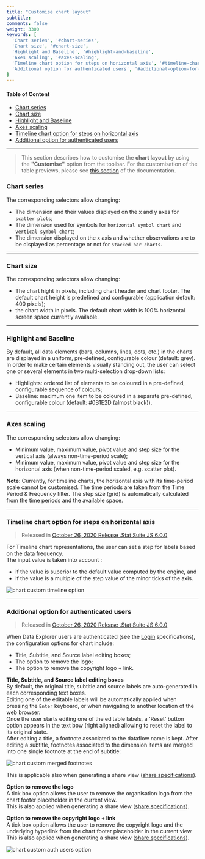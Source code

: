 ```yaml
---
title: "Customise chart layout"
subtitle: 
comments: false
weight: 3300
keywords: [
  'Chart series', '#chart-series',
  'Chart size', '#chart-size',
  'Highlight and Baseline', '#highlight-and-baseline',
  'Axes scaling', '#axes-scaling',
  'Timeline chart option for steps on horizontal axis', '#timeline-chart-option-for-steps-on-horizontal-axis',
  'Additional option for authenticated users', '#additional-option-for-authenticated-users',
]
---
```


#### Table of Content
- [Chart series](#chart-series)
- [Chart size](#chart-size)
- [Highlight and Baseline](#highlight-and-baseline)
- [Axes scaling](#axes-scaling)
- [Timeline chart option for steps on horizontal axis](#timeline-chart-option-for-steps-on-horizontal-axis)
- [Additional option for authenticated users](#additional-option-for-authenticated-users)

---

> This section describes how to customise the **chart layout** by using the **"Customise"** option from the toolbar. For the customisation of the table previews, please see [this section](https://sis-cc.gitlab.io/dotstatsuite-documentation/using-de/viewing-data/preview-table/customise-feature/) of the documentation.

### Chart series

The corresponding selectors allow changing: 
- The dimension and their values displayed on the x and y axes for `scatter plots`;
- The dimension used for symbols for `horizontal symbol chart` and `vertical symbol chart`;
- The dimension displayed on the x axis and whether observations are to be displayed as percentage or not for `stacked bar charts`.

---

### Chart size

The corresponding selectors allow changing:  
- The chart hight in pixels, including chart header and chart footer. The default chart height is predefined and configurable (application default: 400 pixels);
- the chart width in pixels. The default chart width is 100% horizontal screen space currently available.

---

### Highlight and Baseline

By default, all data elements (bars, columns, lines, dots, etc.) in the charts are displayed in a uniform, pre-defined, configurable colour (default: grey). In order to make certain elements visually standing out, the user can select one or several elements in two multi-selection drop-down lists: 
- Highlights: ordered list of elements to be coloured in a pre-defined, configurable sequence of colours;
- Baseline: maximum one item to be coloured in a separate pre-defined, configurable colour (default: #0B1E2D (almost black)).

---

### Axes scaling

The corresponding selectors allow changing:
- Minimum value, maximum value, pivot value and step size for the vertical axis (always non-time-period scale);
- Minimum value, maximum value, pivot value and step size for the horizontal axis (when non-time-period scaled, e.g. scatter plot).

**Note**: Currently, for timeline charts, the horizontal axis with its time-period scale cannot be customised. The time periods are taken from the Time Period & Frequency filter. The step size (grid) is automatically calculated from the time periods and the available space. 

---

### Timeline chart option for steps on horizontal axis
> Released in [October 26, 2020 Release .Stat Suite JS 6.0.0](https://sis-cc.gitlab.io/dotstatsuite-documentation/changelog/#october-26-2020)

For Timeline chart representations, the user can set a step for labels based on the data frequency.  
The input value is taken into account :
* if the value is superior to the default value computed by the engine, and
* if the value is a multiple of the step value of the minor ticks of the axis.

![chart custom timeline option](/dotstatsuite-documentation/images/chart-custom-timeline-option.png)

---

### Additional option for authenticated users
> Released in [October 26, 2020 Release .Stat Suite JS 6.0.0](https://sis-cc.gitlab.io/dotstatsuite-documentation/changelog/#october-26-2020)

When Data Explorer users are authenticated (see the [Login](https://sis-cc.gitlab.io/dotstatsuite-documentation/using-de/general-layout/#login) specifications), the configuration options for chart include:
* Title, Subtitle, and Source label editing boxes;
* The option to remove the logo;
* The option to remove the copyright logo + link.

**Title, Subtitle, and Source label editing boxes**  
By default, the original title, subtitle and source labels are auto-generated in each corresponding text boxes.  
Editing one of the editable labels will be automatically applied when pressing the `Enter` keyboard, or when navigating to another location of the web browser.  
Once the user starts editing one of the editable labels, a 'Reset' button option appears in the text bow (right aligned) allowing to reset the label to its original state.  
After editing a title, a footnote associated to the dataflow name is kept. After editing a subtitle, footnotes associated to the dimension items are merged into one single footnote at the end of subtitle:

![chart custom merged footnotes](/dotstatsuite-documentation/images/chart-custom-merged-footnotes.png)

This is applicable also when generating a share view ([share specifications](https://sis-cc.gitlab.io/dotstatsuite-documentation/using-de/viewing-data/toolbar/#share)).

**Option to remove the logo**  
A tick box option allows the user to remove the organisation logo from the chart footer placeholder in the current view.  
This is also applied when generating a share view ([share specifications](https://sis-cc.gitlab.io/dotstatsuite-documentation/using-de/viewing-data/toolbar/#share)).

**Option to remove the copyright logo + link**  
A tick box option allows the user to remove the copyright logo and the underlying hyperlink from the chart footer placeholder in the current view.  
This is also applied when generating a share view ([share specifications](https://sis-cc.gitlab.io/dotstatsuite-documentation/using-de/viewing-data/toolbar/#share)).

![chart custom auth users option](/dotstatsuite-documentation/images/chart-custom-auth-users-option.png)
